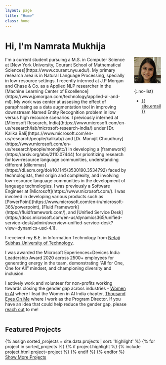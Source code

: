 ```yaml
---
layout: page
title: "Home"
class: home
---
```


# Hi, I'm Namrata Mukhija

<div class="columns" markdown="1">

<div class="intro" markdown="1">
I'm a current student pursuing a M.S. in Computer Science at [New York University, Courant School of Mathematical Sciences](https://www.courant.nyu.edu/). My primary research area is in Natural Language Processing, specially in low-resource settings. I recently interned at J.P Morgan and Chase & Co. as a Applied NLP researcher in the [Machine Learning Center of Excellence](https://www.jpmorgan.com/technology/applied-ai-and-ml). My work was center at assesing the effect of paraphrasing as a data augmentation tool in improving downstream Named Entity Recognition problem in low versus high resource scenarios. I previously interned at [Microsoft Research, India](https://www.microsoft.com/en-us/research/lab/microsoft-research-india/) under [Dr. Kalika Bali](https://www.microsoft.com/en-us/research/people/kalikab/) and [Dr. Monojit Choudhury](https://www.microsoft.com/en-us/research/people/monojitc/) in developing a [framework](https://arxiv.org/abs/2110.07444) for prioritizing research for low-resource language communities, understanding different [dilemmas](https://dl.acm.org/doi/10.1145/3530190.3534792) faced by technologists, their origin and complexity, and involving low-resource language communities in the development of language technologies. I was previously a Software Engineer at [Microsoft](https://www.microsoft.com/). I was involved in developing various products such as [PowerPoint](https://www.microsoft.com/en-in/microsoft-365/powerpoint), [Fluid Framework](https://fluidframework.com/), and [Unified Service Desk](https://docs.microsoft.com/en-us/dynamics365/unified-service-desk/admin/overview-unified-service-desk?view=dynamics-usd-4.1).

I received my B.E. in Information Technology from [Netaji Subhas University of Technology](http://www.nsit.ac.in/).

I was awarded the Microsoft Experiences+Devices India Leadership Award 2020 across 2500+ employees for generating energy in the team, demonstrating ”All for One, One for All” mindset, and championing diversity and inclusion.

I actively work and volunteer for non-profits working towards closing the gender gap across industries - [Women in AI](http://www.womeninai.co/) where I lead the Women in AI India chapter, [Thousand Eyes On Me](http://www.thousandeyeson.me) where I work as the Program Director. If you have an idea that could help reduce the gender gap, please <a href="mailto:namrata@womeninai.co">reach out</a> to me!
</div>

<div class="me" markdown="1">
<picture>
  <img
    src='/images/namrata.jpg'
    alt='Namrata Mukhija'/>
</picture>

{:.no-list}
* <a href="mailto:{{ site.email }}">{{ site.email }}</a>
</div>

</div>

## Featured Projects

<div class="featured-projects">
  {% assign sorted_projects = site.data.projects | sort: 'highlight' %}
  {% for project in sorted_projects %}
    {% if project.highlight %}
      {% include project.html project=project %}
    {% endif %}
  {% endfor %}
</div>
<a href="{{ "/projects/" | relative_url }}" class="button">
  <i class="fas fa-chevron-circle-right"></i>
  Show More Projects
</a>

<!-- ## Featured Publications -->

<!-- <div class="featured-publications">
  {% for pub in site.publications %}
    {% if pub.highlight %}
      <a href="{{ pub.pdf }}" class="publication">
        <strong>{{ pub.title }}</strong>
        <span class="authors">{% for author in pub.authors %}{{ author }}{% unless forloop.last %}, {% endunless %}{% endfor %}</span>.
        <i>{{ pub.venue }}, {{ pub.year }}</i>.
        {% for award in pub.awards %}<br/><span class="award"><i class="fas fa-{% if award == "Best Paper Award" %}trophy{% else %}award{% endif %}" aria-hidden="true"></i> {{ award }}</span>{% endfor %}
      </a>
    {% endif %}
  {% endfor %}
</div>

<a href="{{ "/publications/" | relative_url }}" class="button">
  <i class="fas fa-chevron-circle-right"></i>
  Show All Publications
</a>

<div class="news-travel" markdown="1">

<div class="news" markdown="1">
## Latest News

<ul>
{% for news in site.data.news limit:10 %}
  {% include news.html news=news %}
{% endfor %}
</ul>

</div>

<div class="travel" markdown="1">
## Latest Travel

<table>
<tbody>
{% assign future_travel = site.data.travel | where_exp:'item','item.start == null' %}
{% for travel in future_travel %}
  {% include travel.html travel=travel %}
{% endfor %}
{% assign sorted_travel = site.data.travel | where_exp:'item','item.start' | sort: 'start' | reverse %}
{% for travel in sorted_travel limit:10 %}
  {% include travel.html travel=travel %}
{% endfor %}
</tbody>
</table>

</div> -->

<!-- </div> -->
